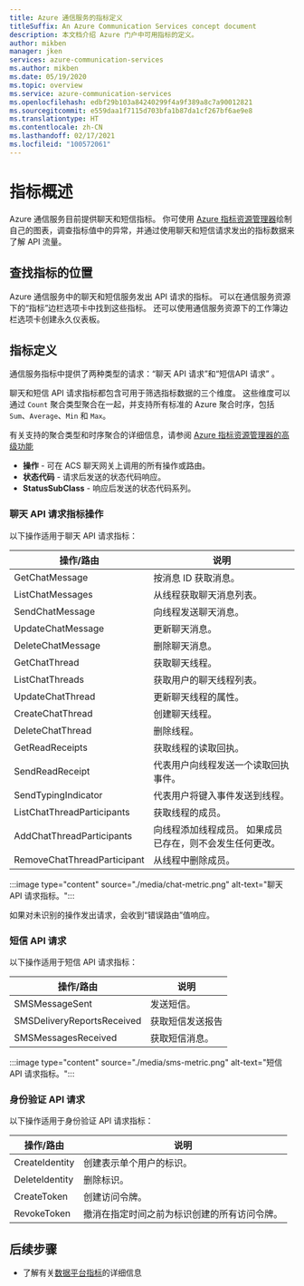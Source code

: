 ```yaml
---
title: Azure 通信服务的指标定义
titleSuffix: An Azure Communication Services concept document
description: 本文档介绍 Azure 门户中可用指标的定义。
author: mikben
manager: jken
services: azure-communication-services
ms.author: mikben
ms.date: 05/19/2020
ms.topic: overview
ms.service: azure-communication-services
ms.openlocfilehash: edbf29b103a84240299f4a9f389a8c7a90012821
ms.sourcegitcommit: e559daa1f7115d703bfa1b87da1cf267bf6ae9e8
ms.translationtype: HT
ms.contentlocale: zh-CN
ms.lasthandoff: 02/17/2021
ms.locfileid: "100572061"
---
```

# <a name="metrics-overview"></a>指标概述

Azure 通信服务目前提供聊天和短信指标。 你可使用 [Azure 指标资源管理器](../../azure-monitor/essentials/metrics-getting-started.md)绘制自己的图表，调查指标值中的异常，并通过使用聊天和短信请求发出的指标数据来了解 API 流量。

## <a name="where-to-find-metrics"></a>查找指标的位置

Azure 通信服务中的聊天和短信服务发出 API 请求的指标。 可以在通信服务资源下的“指标”边栏选项卡中找到这些指标。 还可以使用通信服务资源下的工作簿边栏选项卡创建永久仪表板。

## <a name="metric-definitions"></a>指标定义

通信服务指标中提供了两种类型的请求：“聊天 API 请求”和“短信API 请求” 。

聊天和短信 API 请求指标都包含可用于筛选指标数据的三个维度。 这些维度可以通过 `Count` 聚合类型聚合在一起，并支持所有标准的 Azure 聚合时序，包括 `Sum`、`Average`、`Min` 和 `Max`。

有关支持的聚合类型和时序聚合的详细信息，请参阅 [Azure 指标资源管理器的高级功能](../../azure-monitor/essentials/metrics-charts.md#aggregation)

- **操作** - 可在 ACS 聊天网关上调用的所有操作或路由。
- **状态代码** - 请求后发送的状态代码响应。
- **StatusSubClass** - 响应后发送的状态代码系列。 


### <a name="chat-api-request-metric-operations"></a>聊天 API 请求指标操作

以下操作适用于聊天 API 请求指标：

| 操作/路由    | 说明                                                                                    |
| -------------------- | ---------------------------------------------------------------------------------------------- |
| GetChatMessage       | 按消息 ID 获取消息。 |
| ListChatMessages     | 从线程获取聊天消息列表。 |
| SendChatMessage      | 向线程发送聊天消息。 |
| UpdateChatMessage    | 更新聊天消息。 |
| DeleteChatMessage    | 删除聊天消息。 |
| GetChatThread        | 获取聊天线程。 |
| ListChatThreads      | 获取用户的聊天线程列表。 |
| UpdateChatThread     | 更新聊天线程的属性。 |
| CreateChatThread     | 创建聊天线程。 |
| DeleteChatThread     | 删除线程。 |
| GetReadReceipts      | 获取线程的读取回执。 |
| SendReadReceipt      | 代表用户向线程发送一个读取回执事件。 |
| SendTypingIndicator           | 代表用户将键入事件发送到线程。 |
| ListChatThreadParticipants    | 获取线程的成员。 |
| AddChatThreadParticipants     | 向线程添加线程成员。 如果成员已存在，则不会发生任何更改。 |
| RemoveChatThreadParticipant   | 从线程中删除成员。 |

:::image type="content" source="./media/chat-metric.png" alt-text="聊天 API 请求指标。":::

如果对未识别的操作发出请求，会收到“错误路由”值响应。

### <a name="sms-api-requests"></a>短信 API 请求

以下操作适用于短信 API 请求指标：

| 操作/路由    | 说明                                                                                    |
| -------------------- | ---------------------------------------------------------------------------------------------- |
| SMSMessageSent       | 发送短信。 |
| SMSDeliveryReportsReceived     | 获取短信发送报告 |
| SMSMessagesReceived      | 获取短信消息。 |


:::image type="content" source="./media/sms-metric.png" alt-text="短信 API 请求指标。":::

### <a name="authentication-api-requests"></a>身份验证 API 请求

以下操作适用于身份验证 API 请求指标：

| 操作/路由    | 说明                                                                                    |
| -------------------- | ---------------------------------------------------------------------------------------------- |
| CreateIdentity       | 创建表示单个用户的标识。 |
| DeleteIdentity       | 删除标识。 |
| CreateToken          | 创建访问令牌。 |
| RevokeToken          | 撤消在指定时间之前为标识创建的所有访问令牌。 |

## <a name="next-steps"></a>后续步骤

- 了解有关[数据平台指标](../../azure-monitor/essentials/data-platform-metrics.md)的详细信息
